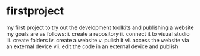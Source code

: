 # firstproject
my first project to try out the development toolkits and publishing a website
my goals are as follows:
  i. create a repository
  ii. connect it to visual studio 
  iii. create folders 
  iv. create a website
  v. pulish it
  vi. access the website via an external device
  vii. edit the code in an external device and publish
  
